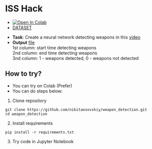 # ISS Hack

* <a href="https://colab.research.google.com/drive/1QSn0U9qYhDja53bHCI8x5XVwlwb4XiqA?usp=sharing" target="_parent"><img src="https://colab.research.google.com/assets/colab-badge.svg" alt="Open In Colab"/></a>
* [DATASET](https://www.kaggle.com/nikitaosovskiy/weapon-detection)

- **Task**: Create a neural network detecting weapons in this [video](https://drive.google.com/file/d/1t6rQurzD4FnAYBDwBRsnQVjkHud8s9pV/view?usp=sharing)
- **Output** [file](https://drive.google.com/file/d/1UmCqN7ZadV_2Wgp-tmZwmQA3EcLidzmC/view?usp=sharing) <br/>
1st column: start time detecting weapons <br/>
2nd column: end time detecting weapons <br/>
3nd column: 1 - weapons detected, 0 - weapons not detected

## How to try?
- You can try on Colab (Prefer)
- You can do steps below:

1. Clone repository
```
git clone https://github.com/nikitaosovskiy/weapon_detection.git
cd weapon_detection
```
2. Install requirements
```
pip install -r requirements.txt
```
3. Try code in Jupyter Notebook
